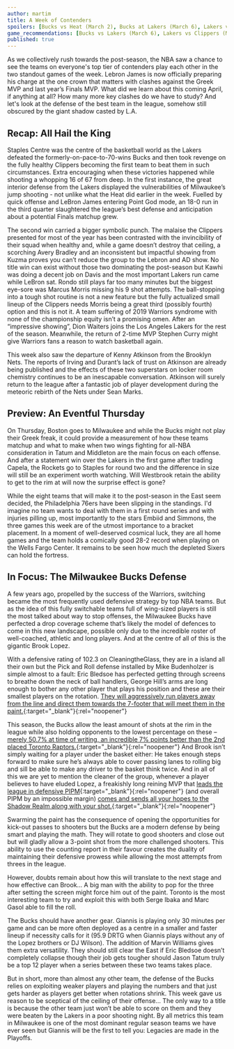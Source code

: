 ```yaml
---
author: martim
title: A Week of Contenders
spoilers: [Bucks vs Heat (March 2), Bucks at Lakers (March 6), Lakers vs Clipper (March 8)]
game_recommendations: [Bucks vs Lakers (March 6), Lakers vs Clippers (March 8)]
published: true
---
```


As we collectively rush towards the post-season, the NBA saw a chance to see the teams on everyone's top tier of contenders play each other in the two standout games of the week. Lebron James is now officially preparing his charge at the one crown that matters with clashes against the Greek MVP and last year’s Finals MVP. What did we learn about this coming April, if anything at all? How many more key clashes do we have to study? And let's look at the defense of the best team in the league, somehow still obscured by the giant shadow casted by L.A.

<!--spoilers-->

## Recap: All Hail the King

Staples Centre was the centre of the basketball world as the Lakers defeated the formerly-on-pace-to-70-wins Bucks and then took revenge on the fully healthy Clippers becoming the first team to beat them in such circumstances. Extra encouraging when these victories happened while shooting a whopping 16 of 67 from deep. In the first instance, the great interior defense from the Lakers displayed the vulnerabilities of Milwaukee’s jump shooting - not unlike what the Heat did earlier in the week. Fuelled by quick offense and LeBron James entering Point God mode, an 18-0 run in the third quarter slaughtered the league’s best defense and anticipation about a potential Finals matchup grew.

The second win carried a bigger symbolic punch. The malaise the Clippers presented for most of the year has been contrasted with the invincibility of their squad when healthy and, while a game doesn’t 
destroy that ceiling, a scorching Avery Bradley and an inconsistent but impactful showing from Kuzma proves you can’t reduce the group to the Lebron and AD show. No title win can exist without those two dominating the post-season but Kawhi was doing a decent job on Davis and the most important Lakers run came while LeBron sat. Rondo still plays far too many minutes but the biggest eye-sore was Marcus Morris missing his 9 shot attempts. The ball-stopping into a tough shot routine is not a new feature but the fully actualized small lineup of the Clippers needs Morris being a great third (possibly fourth) option and this is not it. A team suffering of 2019 Warriors syndrome with none of the championship equity isn’t a promising omen.
After an “impressive showing”, Dion Waiters joins the Los Angeles Lakers for the rest of the season. Meanwhile, the return of 2-time MVP Stephen Curry might give Warriors fans a reason to watch basketball again.

This week also saw the departure of Kenny Atkinson from the Brooklyn Nets. The reports of Irving and Durant’s lack of trust on Atkinson are already being published and the effects of these two superstars on locker room chemistry continues to be an inescapable conversation. Atkinson will surely return to the league after a fantastic job of player development during the meteoric rebirth of the Nets under Sean Marks.

## Preview: An Eventful Thursday

On Thursday, Boston goes to Milwaukee and while the Bucks might not play their Greek freak, it could provide a measurement of how these teams matchup and what to make when two wings fighting for all-NBA consideration in Tatum and Middleton are the main focus on each offense. And after a statement win over the Lakers in the first game after trading Capela, the Rockets go to Staples for round two and the difference in size will still be an experiment worth watching. Will Westbrook retain the ability to get to the rim at will now the surprise effect is gone?

While the eight teams that will make it to the post-season in the East seem decided, the Philadelphia 76ers have been slipping in the standings. I'd imagine no team wants to deal with them in a first round series and with injuries pilling up, most importantly to the stars Embiid and Simmons, the three games this week are of the utmost importance to a bracket placement. In a moment of well-deserved cosmical luck, they are all home games and the team holds a comically good 28-2 record when playing on the Wells Fargo Center. It remains to be seen how much the depleted Sixers can hold the fortress.

## In Focus: The Milwaukee Bucks Defense

A few years ago, propelled by the success of the Warriors, switching became the most frequently used defensive strategy by top NBA teams. But as the idea of this fully switchable teams full of wing-sized players is still the most talked about way to stop offenses, the Milwaukee Bucks have perfected a drop coverage scheme that’s likely the model of defences to come in this new landscape, possible only due to the incredible roster of well-coached, athletic and long players. And at the centre of all of this is the gigantic Brook Lopez.

With a defensive rating of 102.3 on CleaningtheGlass, they are in a island all their own but the Pick and Roll defense installed by Mike Budenholzer is simple almost to a fault: Eric Bledsoe has perfected getting through screens to breathe down the neck of ball handlers, George Hill’s arms are long enough to bother any other player that plays his position and these are their smallest players on the rotation. [They will aggressively run players away from the line and direct them towards the 7-footer that will meet them in the paint.](https://videos.nba.com/nba/pbp/media/2020/03/04/0021900924/341/a506548b-b3a0-d2c6-79cf-da152d4299ad_1280x720.mp4){:target="_blank"}{:rel="noopener"}

This season, the Bucks allow the least amount of shots at the rim in the league while also holding opponents to the lowest percentage on these – [merely 50.7% at time of writing, an incredible 7% points better than the 2nd placed Toronto Raptors.](https://stats.nba.com/teams/defense-dash-lt6/?sort=LT_06_PCT&dir=-1){:target="_blank"}{:rel="noopener"} And Brook isn’t simply waiting for a player under the basket either: He takes enough steps forward to make sure he’s always able to cover passing lanes to rolling big and sill be able to make any driver to the basket think twice. And in all of this we are yet to mention the cleaner of the group, whenever a player believes to have eluded Lopez, a freakishly long reining MVP that [leads the league in defensive PIPM](https://www.bball-index.com/current-pipm/){:target="_blank"}{:rel="noopener"} (and overall PIPM by an impossible margin) [comes and sends all your hopes to the Shadow Realm along with your shot.](https://videos.nba.com/nba/pbp/media/2020/02/24/0021900851/185/10872f69-0778-013e-0d9d-9c3e984b0d16_1280x720.mp4){:target="_blank"}{:rel="noopener"}

Swarming the paint has the consequence of opening the opportunities for kick-out passes to shooters but the Bucks are a modern defense by being smart and playing the math. They will rotate to good shooters and close out but will gladly allow a 3-point shot from the more challenged shooters. This ability to use the counting report in their favour creates the duality of maintaining their defensive prowess while allowing the most attempts from threes in the league.

However, doubts remain about how this will translate to the next stage and how effective can Brook… A big man with the ability to pop for the three after setting the screen might force him out of the paint. Toronto is the most interesting team to try and exploit this with both Serge Ibaka and Marc Gasol able to fill the roll.

The Bucks should have another gear. Giannis is playing only 30 minutes per game and can be more often deployed as a centre in a smaller and faster lineup if necessity calls for it (95.9 DRTG when Giannis plays without any of the Lopez brothers or DJ Wilson). The addition of Marvin Williams gives them extra versatility. They should still clear the East if Eric Bledsoe doesn’t completely collapse though their job gets tougher should Jason Tatum truly be a top 12 player when a series between these two teams takes place.

But in short, more than almost any other team, the defense of the Bucks relies on exploiting weaker players and playing the numbers and that just gets harder as players get better when rotations shrink. This week gave us reason to be sceptical of the ceiling of their offense… The only way to a title is because the other team just won’t be able to score on them and they were beaten by the Lakers in a poor shooting night. By all metrics this team in Milwaukee is one of the most dominant regular season teams we have ever seen but Giannis will be the first to tell you: Legacies are made in the Playoffs.
